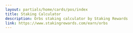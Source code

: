 ```yaml
---
layout: partials/home/cards/pos/index
title: Staking Calculator
description: Orbs staking calculator by Staking Rewards
link: https://www.stakingrewards.com/earn/orbs
---
```

